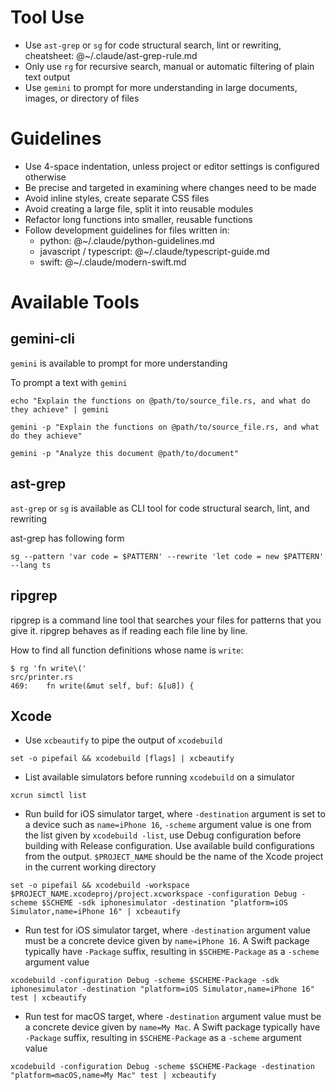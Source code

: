 # Tool Use

- Use `ast-grep` or `sg` for code structural search, lint or rewriting, cheatsheet: @~/.claude/ast-grep-rule.md
- Only use `rg` for recursive search, manual or automatic filtering of plain text output
- Use `gemini` to prompt for more understanding in large documents, images, or directory of files

# Guidelines

- Use 4-space indentation, unless project or editor settings is configured otherwise
- Be precise and targeted in examining where changes need to be made
- Avoid inline styles, create separate CSS files
- Avoid creating a large file, split it into reusable modules
- Refactor long functions into smaller, reusable functions
- Follow development guidelines for files written in:
  - python: @~/.claude/python-guidelines.md
  - javascript / typescript: @~/.claude/typescript-guide.md
  - swift: @~/.claude/modern-swift.md

# Available Tools

## gemini-cli

`gemini` is available to prompt for more understanding

To prompt a text with `gemini`

```
echo "Explain the functions on @path/to/source_file.rs, and what do they achieve" | gemini
```

```
gemini -p "Explain the functions on @path/to/source_file.rs, and what do they achieve"
```

```
gemini -p "Analyze this document @path/to/document"
```

## ast-grep

`ast-grep` or `sg` is available as CLI tool for code structural search, lint, and rewriting

ast-grep has following form
```
sg --pattern 'var code = $PATTERN' --rewrite 'let code = new $PATTERN' --lang ts
```

## ripgrep

ripgrep is a command line tool that searches your files for patterns that you give it. ripgrep behaves as if reading each file line by line. 

How to find all function definitions whose name is `write`:

```
$ rg 'fn write\('
src/printer.rs
469:    fn write(&mut self, buf: &[u8]) {

```

## Xcode

- Use `xcbeautify` to pipe the output of `xcodebuild`
```
set -o pipefail && xcodebuild [flags] | xcbeautify
```

- List available simulators before running `xcodebuild` on a simulator
```
xcrun simctl list
```
- Run build for iOS simulator target, where `-destination` argument is set to a device such as `name=iPhone 16`, `-scheme` argument value is one from the list given by `xcodebuild -list`, use Debug configuration before building with Release configuration. Use available build configurations from the output. `$PROJECT_NAME` should be the name of the Xcode project in the current working directory
```
set -o pipefail && xcodebuild -workspace $PROJECT_NAME.xcodeproj/project.xcworkspace -configuration Debug -scheme $SCHEME -sdk iphonesimulator -destination "platform=iOS Simulator,name=iPhone 16" | xcbeautify
```
- Run test for iOS simulator target, where `-destination` argument value must be a concrete device given by `name=iPhone 16`. A Swift package typically have `-Package` suffix, resulting in `$SCHEME-Package` as a `-scheme` argument value
```
xcodebuild -configuration Debug -scheme $SCHEME-Package -sdk iphonesimulator -destination "platform=iOS Simulator,name=iPhone 16" test | xcbeautify
```
- Run test for macOS target, where `-destination` argument value must be a concrete device given by `name=My Mac`. A Swift package typically have `-Package` suffix, resulting in `$SCHEME-Package` as a `-scheme` argument value
```
xcodebuild -configuration Debug -scheme $SCHEME-Package -destination "platform=macOS,name=My Mac" test | xcbeautify
```

